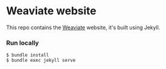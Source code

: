 # Weaviate website

This repo contains the [Weaviate](https://weaviate.io) website, it's built using Jekyll.

### Run locally

```
$ bundle install
$ bundle exec jekyll serve
```